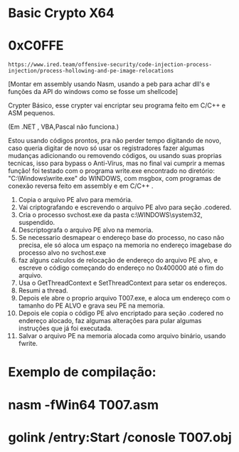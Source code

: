 # Basic Crypto X64
# 0xC0FFE
    https://www.ired.team/offensive-security/code-injection-process-injection/process-hollowing-and-pe-image-relocations

[Montar em assembly usando Nasm, usando a peb para achar dll's e funções da API do windows como se fosse um shellcode]

Crypter Básico, esse crypter vai encriptar seu programa feito em C/C++ e ASM pequenos.

 (Em .NET , VBA,Pascal não funciona.)

Estou usando códigos prontos, pra não perder tempo digitando de novo, caso queria digitar de novo só usar os registradores fazer algumas mudanças adicionando ou removendo códigos, ou usando suas proprias tecnicas, isso para bypass o Anti-Vírus, mas no final vai cumprir a memas função!
foi testado com o programa write.exe encontrado no diretório: "C:\Windows\write.exe" do WINDOWS, com msgbox, com programas de conexão reversa feito em assembly e em C/C++ .

1. Copia o arquivo PE alvo para memória.
2. Vai criptografando e escrevendo o arquivo PE alvo para seção .codered.
3. Cria o processo svchost.exe da pasta c:\WINDOWS\system32, suspendido.   
4. Descriptografa o arquivo PE alvo na memoria.
5. Se necessario desmapear o endereço base do processo, no caso não precisa, ele só aloca um espaço na memoria no endereço imagebase do processo alvo no svchost.exe
6. faz alguns calculos de relocação de endereço do arquivo PE alvo, e escreve o código começando do endereço  no 0x400000 até o fim do arquivo.
7. Usa o GetThreadContext e SetThreadContext para setar os endereços.
8. Resumi a thread. 
9. Depois ele abre o proprio arquivo T007.exe, e aloca um endereço com o tamanho do PE ALVO e grava seu PE na memoria.
10. Depois ele copia o código PE alvo encriptado para seção .codered no endereço alocado, faz algumas alterações para pular algumas instruções que já foi executada.
11. Salvar o arquivo PE na memoria alocada como arquivo binário, usando fwrite.

# Exemplo de compilação:
# nasm -fWin64 T007.asm
# golink /entry:Start /conosle T007.obj


